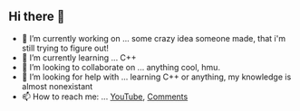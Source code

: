 ## Hi there 👋
- 🔭 I’m currently working on ... some crazy idea someone made, that i'm still trying to figure out!
- 🌱 I’m currently learning ... C++
- 👯 I’m looking to collaborate on ... anything cool, hmu.
- 🤔 I’m looking for help with ... learning C++ or anything, my knowledge is almost nonexistant
- 📫 How to reach me: ... [YouTube](https://www.youtube.com/@StrandedClone), [Comments](https://NickNookNeo.github.io/discuss)
